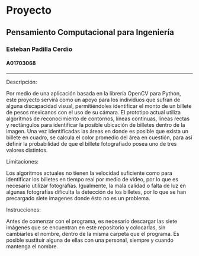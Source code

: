 # Proyecto
## Pensamiento Computacional para Ingeniería
### Esteban Padilla Cerdio
#### A01703068

---------------------------------------------------------

Descripción:

Por medio de una aplicación basada en la librería OpenCV para Python, este proyecto servirá como un apoyo para los individuos que sufran de alguna discapacidad visual, permitiéndoles identificar el monto de un billete de pesos mexicanos con el uso de su cámara. El prototipo actual utiliza algoritmos de reconocimiento de contornos, líneas continuas, líneas rectas y rectángulos para identificar la posible ubicación de billetes dentro de la imagen. Una vez identificadas las áreas en donde es posible que exista un billete en cuadro, se calcula el color promedio del área en cuestión, para así definir la probabilidad de que el billete fotografiado posea uno de tres valores distintos.

Limitaciones:

Los algoritmos actuales no tienen la velocidad suficiente como para identificar los billetes en tiempo real por medio de video, por lo que es necesario utilizar fotografías. Igualmente, la mala calidad o falta de luz en algunas fotografías dificulta la detección de los billetes, por lo que se han precargado siete imagenes donde ésto no es un problema. 

Instrucciones:

Antes de comenzar con el programa, es necesario descargar las siete imágenes que se encuentran en este repositorio y colocarlas, sin cambiarles el nombre, dentro de la misma carpeta que el programa. Es posible sustituir alguna de ellas con una personal, siempre y cuando mantenga el nombre.

